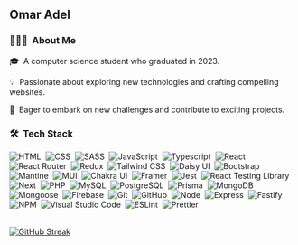 <h2>Omar  Adel </h2>

### 👨🏻‍💻 &nbsp;About Me

🎓 &nbsp;A computer science student who graduated in 2023.

💡 &nbsp;Passionate about exploring new technologies and crafting compelling websites.

🚀 &nbsp;Eager to embark on new challenges and contribute to exciting projects.

### 🛠 &nbsp;Tech Stack

![HTML](https://img.shields.io/badge/HTML-05122A?style=flat&logo=HTML5)&nbsp;
![CSS](https://img.shields.io/badge/CSS-05122A?style=flat&logo=CSS3&logoColor=1572B6)&nbsp;
![SASS](https://img.shields.io/badge/SASS-05122A?style=flat&logo=SASS&logoColor=1572B6)&nbsp;
![JavaScript](https://img.shields.io/badge/JavaScript-05122A?style=flat&logo=javascript)&nbsp;
![Typescript](https://img.shields.io/badge/Typescript-05122A?style=flat&logo=Typescript)&nbsp;
![React](https://img.shields.io/badge/React-05122A?style=flat&logo=react)&nbsp;
![React Router](https://img.shields.io/badge/React_Router-05122A?style=flat&logo=reactrouter)&nbsp;
![Redux](https://img.shields.io/badge/Redux_Toolkit-05122A?style=flat&logo=Redux)&nbsp;
![Tailwind CSS](https://img.shields.io/badge/Tailwind_CSS-05122A?logo=tailwindcss)&nbsp;
![Daisy UI](https://img.shields.io/badge/Daisy_UI-05122A?logo=daisyui)&nbsp;
![Bootstrap](https://img.shields.io/badge/Bootstrap-05122A?logo=bootstrap)&nbsp;
![Mantine](https://img.shields.io/badge/Mantine-05122A?logo=Mantine)&nbsp;
![MUI](https://img.shields.io/badge/MUI-05122A?logo=MUI)&nbsp;
![Chakra UI](https://img.shields.io/badge/Chakra_UI-05122A?logo=chakraui)&nbsp;
![Framer](https://img.shields.io/badge/Framer_Motion-05122A?style=flat&logo=framer)&nbsp;
![Jest](https://img.shields.io/badge/Jest-05122A?style=flat&logo=Jest)&nbsp;
![React Testing Library](https://img.shields.io/badge/React_Testing_Library-05122A?style=flat&logo=testinglibrary)&nbsp;
![Next](https://img.shields.io/badge/Next-05122A?style=flat&logo=nextdotjs)&nbsp;
![PHP](https://img.shields.io/badge/PHP-05122A?style=flat&logo=PHP)&nbsp;
![MySQL](https://img.shields.io/badge/MySQL-05122A?style=flat&logo=MySQL)&nbsp;
![PostgreSQL](https://img.shields.io/badge/PostgreSQL-05122A?style=flat&logo=PostgreSQL)&nbsp;
![Prisma](https://img.shields.io/badge/Prisma-05122A?style=flat&logo=Prisma)&nbsp;
![MongoDB](https://img.shields.io/badge/MongoDB-05122A?style=flat&logo=MongoDB)&nbsp;
![Mongoose](https://img.shields.io/badge/Mongoose-05122A?style=flat&logo=Mongoose)&nbsp;
![Firebase](https://img.shields.io/badge/Firebase-05122A?style=flat&logo=Firebase)&nbsp;
![Git](https://img.shields.io/badge/Git-05122A?style=flat&logo=git)&nbsp;
![GitHub](https://img.shields.io/badge/GitHub-05122A?style=flat&logo=GitHub)&nbsp;
![Node](https://img.shields.io/badge/Node-05122A?style=flat&logo=nodedotjs)&nbsp;
![Express](https://img.shields.io/badge/Express-05122A?style=flat&logo=Express)&nbsp;
![Fastify](https://img.shields.io/badge/Fastify-05122A?style=flat&logo=Fastify)&nbsp;
![NPM](https://img.shields.io/badge/NPM-05122A?style=flat&logo=npm)&nbsp;
![Visual Studio Code](https://img.shields.io/badge/Visual%20Studio%20Code-05122A?style=flat&logo=visual-studio-code&logoColor=007ACC)&nbsp;
![ESLint](https://img.shields.io/badge/ESLint-05122A?style=flat&logo=ESLint)&nbsp;
![Prettier](https://img.shields.io/badge/Prettier-05122A?style=flat&logo=Prettier)&nbsp;
<br>
<br>

[![GitHub Streak](https://github-readme-streak-stats.herokuapp.com?user=0xOmarAdel&theme=tokyonight&hide_border=true&date_format=j%20M%5B%20Y%5D)](https://git.io/streak-stats)
